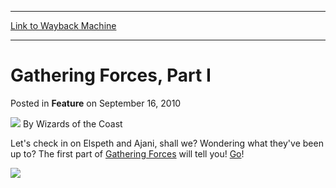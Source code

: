 
---
[Link to Wayback Machine](https://web.archive.org/web/20211028103456/https://magic.wizards.com/en/articles/archive/feature/gathering-forces-part-i-2010-09-16-0)

[_metadata_:wayback_url]:- "https://magic.wizards.com/en/articles/archive/feature/gathering-forces-part-i-2010-09-16-0"
[_metadata_:wayback_raw_url]:- "https://web.archive.org/web/20211028103456id_/https://magic.wizards.com/en/articles/archive/feature/gathering-forces-part-i-2010-09-16-0"
[_metadata_:wayback_capture_timestamp]:- "2021-10-28 10:34:56+00:00"
[_metadata_:description]:- "Let's check in on Elspeth and Ajani, shall we? Wondering what they've been up to? The first part of Gathering Forces will tell you! Go!"
[_metadata_:generator]:- "Drupal 7 (http://drupal.org)"
[_metadata_:publish_date]:- "2010-09-16"
---


Gathering Forces, Part I
========================



 Posted in **Feature**
 on September 16, 2010 






![](https://media.magic.wizards.com/styles/auth_small/public/images/person/wizards_author.jpg)
By Wizards of the Coast











Let's check in on Elspeth and Ajani, shall we? Wondering what they've been up to? The first part of [Gathering Forces](http://archive.wizards.com/Magic/Multiverse/Article.aspx?x=mtgcom/feature2/108) will tell you! [Go](http://archive.wizards.com/Magic/Multiverse/Article.aspx?x=mtgcom/feature2/108a)!

[![](https://media.magic.wizards.com/image_legacy_migration/images/magic/daily/features/feature108c_thumb.jpg)](http://archive.wizards.com/Magic/Multiverse/Article.aspx?x=mtgcom/feature2/108a)







